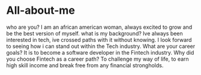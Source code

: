 # All-about-me
who are you? I am an african american woman, always excited to grow and be the best version of myself.
what is my background? Ive always been interested in tech, ive crossed paths with it without knowing. I look forward to seeing how i can stand out within the Tech industry.
What are your career goals? It is to become a software developer in the Fintech industry.
Why did you choose Fintech as a career path? To challenge my way of life, to earn high skill income and break free from any financial strongholds. 
